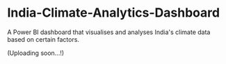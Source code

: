 # India-Climate-Analytics-Dashboard
A Power BI dashboard that visualises and analyses India's climate data based on certain factors.

(Uploading soon...!)
